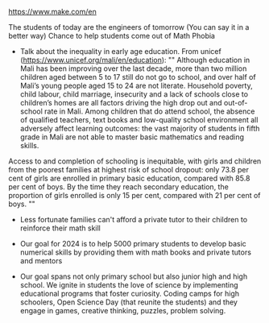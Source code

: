 
https://www.make.com/en

The students of today are the engineers of tomorrow (You can say it in a better way)
Chance to help students come out of Math Phobia

- Talk about the inequality in early age education.
From unicef (https://www.unicef.org/mali/en/education):
""
Although education in Mali has been improving over the last decade, more than two million children aged between 5 to 17 still do not go to school, and over half of Mali’s young people aged 15 to 24 are not literate. Household poverty, child labour, child marriage, insecurity and a lack of schools close to children’s homes are all factors driving the high drop out and out-of-school rate in Mali. Among children that do attend school, the absence of qualified teachers, text books and low-quality school environment all adversely affect learning outcomes: the vast majority of students in fifth grade in Mali are not able to master basic mathematics and reading skills.

Access to and completion of schooling is inequitable, with girls and children from the poorest families at highest risk of school dropout: only 73.8 per cent of girls are enrolled in primary basic education, compared with 85.8 per cent of boys. By the time they reach secondary education, the proportion of girls enrolled is only 15 per cent, compared with 21 per cent of boys.
""
- Less fortunate families can't afford a private tutor to their children to reinforce their math skill
- Our goal for 2024 is to help 5000 primary students to develop basic numerical skills by providing them with math books and private tutors and mentors

- Our goal spans not only primary school but also junior high and high school. We ignite in students the love of science by implementing educational programs that foster curiosity. Coding camps for high schoolers, Open Science Day (that reunite the students) and they engage in games, creative thinking, puzzles, problem solving.
